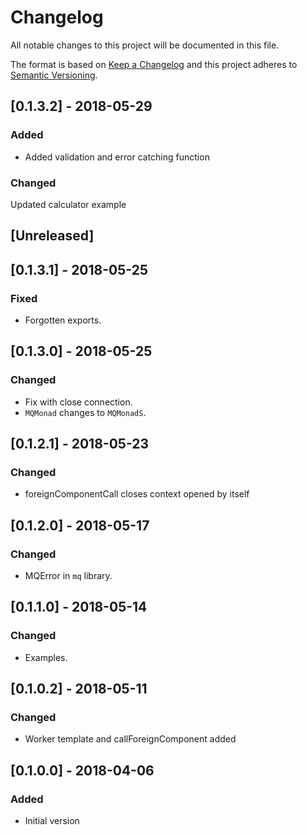 # Changelog
All notable changes to this project will be documented in this file.

The format is based on [Keep a Changelog](http://keepachangelog.com/en/1.0.0/)
and this project adheres to [Semantic Versioning](http://semver.org/spec/v2.0.0.html).

## [0.1.3.2] - 2018-05-29
### Added
- Added validation and error catching function
### Changed
  Updated calculator example

## [Unreleased]
## [0.1.3.1] - 2018-05-25
### Fixed
- Forgotten exports.

## [0.1.3.0] - 2018-05-25
### Changed
- Fix with close connection.
- `MQMonad` changes to `MQMonadS`.

## [0.1.2.1] - 2018-05-23
### Changed
- foreignComponentCall closes context opened by itself

## [0.1.2.0] - 2018-05-17
### Changed
- MQError in `mq` library.

## [0.1.1.0] - 2018-05-14
### Changed
- Examples.

## [0.1.0.2] - 2018-05-11
### Changed
- Worker template and callForeignComponent added

## [0.1.0.0] - 2018-04-06
### Added
- Initial version
